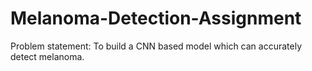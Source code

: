 # Melanoma-Detection-Assignment
Problem statement: To build a CNN based model which can accurately detect melanoma. 
